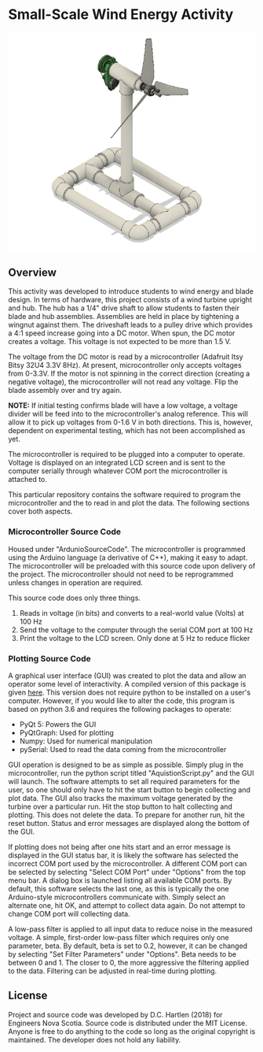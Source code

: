 # Small-Scale Wind Energy Activity

![Turbine CAD Rendering](/ReadmeImages/WindTurbineMockup.png)

## Overview

This activity was developed to introduce students to wind energy and blade design. In terms of hardware, this project consists of a wind turbine upright and hub. The hub has a 1/4" drive shaft to allow students to fasten their blade and hub assemblies. Assemblies are held in place by tightening a wingnut against them. The driveshaft leads to a pulley drive which provides a 4:1 speed increase going into a DC motor. When spun, the DC motor creates a voltage. This voltage is not expected to be more than 1.5 V.

The voltage from the DC motor is read by a microcontroller (Adafruit Itsy Bitsy 32U4 3.3V 8Hz). At present, microcontroller only accepts voltages from 0-3.3V. If the motor is not spinning in the correct direction (creating a negative voltage), the microcontroller will not read any voltage. Flip the blade assembly over and try again.

**NOTE:** If initial testing confirms blade will have a low voltage, a voltage divider will be feed into to the microcontroller's analog reference. This will allow it to pick up voltages from 0-1.6 V in both directions. This is, however, dependent on experimental testing, which has not been accomplished as yet.

The microcontroller is required to be plugged into a computer to operate. Voltage is displayed on an integrated LCD screen and is sent to the computer serially through whatever COM port the microcontroller is attached to.

This particular repository contains the software required to program the microcontroller and the to read in and plot the data. The following sections cover both aspects.

### Microcontroller Source Code
Housed under "ArdunioSourceCode". The microcontroller is programmed using the Arduino language (a derivative of C++), making it easy to adapt. The microcontroller will be preloaded with this source code upon delivery of the project. The microcontroller should not need to be reprogrammed unless changes in operation are required. 

This source code does only three things.

1) Reads in voltage (in bits) and converts to a real-world value (Volts) at 100 Hz
2) Send the voltage to the computer through the serial COM port at 100 Hz
3) Print the voltage to the LCD screen. Only done at 5 Hz to reduce flicker

### Plotting Source Code
A graphical user interface (GUI) was created to plot the data and allow an operator some level of interactivity. A compiled version of this package is given [here](https://github.com/DCHartlen/WindEnergyProject/releases). This version does not require python to be installed on a user's computer. However, if you would like to alter the code, this program is based on python 3.6 and requires the following packages to operate:

* PyQt 5: Powers the GUI
* PyQtGraph: Used for plotting
* Numpy: Used for numerical manipulation
* pySerial: Used to read the data coming from the microcontroller

GUI operation is designed to be as simple as possible. Simply plug in the microcontroller, run the python script titled "AquistionScript.py" and the GUI will launch. The software attempts to set all required parameters for the user, so one should only have to hit the start button to begin collecting and plot data. The GUI also tracks the maximum voltage generated by the turbine over a particular run. Hit the stop button to halt collecting and plotting. This does not delete the data. To prepare for another run, hit the reset button. Status and error messages are displayed along the bottom of the GUI.

If plotting does not being after one hits start and an error message is displayed in the GUI status bar, it is likely the software has selected the incorrect COM port used by the microcontroller. A different COM port can be selected by selecting "Select COM Port" under "Options" from the top menu bar. A dialog box is launched listing all available COM ports. By default, this software selects the last one, as this is typically the one Arduino-style microcontrollers communicate with. Simply select an alternate one, hit OK, and attempt to collect data again. Do not attempt to change COM port will collecting data. 

A low-pass filter is applied to all input data to reduce noise in the measured voltage. A simple, first-order low-pass filter which requires only one parameter, beta. By default, beta is set to 0.2, however, it can be changed by selecting "Set Filter Parameters" under "Options". Beta needs to be between 0 and 1. The closer to 0, the more aggressive the filtering applied to the data. Filtering can be adjusted in real-time during plotting.

## License
Project and source code was developed by D.C. Hartlen (2018) for Engineers Nova Scotia. Source code is distributed under the MIT License. Anyone is free to do anything to the code so long as the original copyright is maintained. The developer does not hold any liability.
